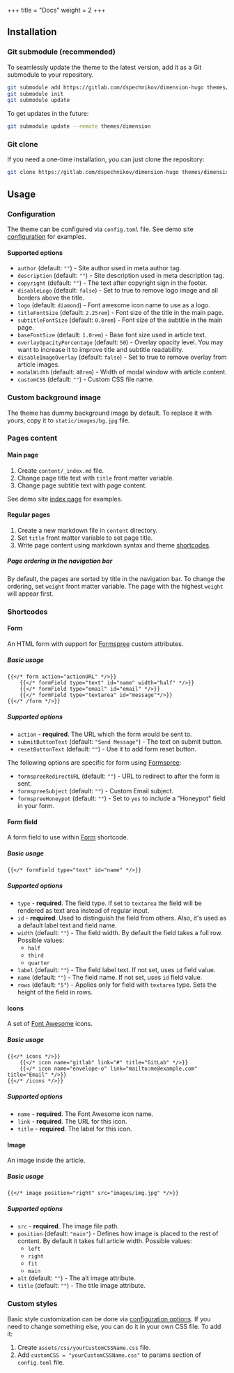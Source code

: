 +++
title = "Docs"
weight = 2
+++

## Installation

### Git submodule (recommended)

To seamlessly update the theme to the latest version, 
add it as a Git submodule to your repository.

```bash
git submodule add https://gitlab.com/dspechnikov/dimension-hugo themes/dimension
git submodule init
git submodule update
```

To get updates in the future:

```bash
git submodule update --remote themes/dimension
```

### Git clone

If you need a one-time installation, you can just clone the repository:

```bash
git clone https://gitlab.com/dspechnikov/dimension-hugo themes/dimension
```

## Usage

### Configuration

The theme can be configured via `config.toml` file. See demo site [configuration](https://gitlab.com/dspechnikov/dimension-hugo/exampleSite/config.toml) for examples.

#### Supported options

- `author` (default: `""`) - Site author used in meta author tag.
- `description` (default: `""`) - Site description used in meta description tag.
- `copyright` (default: `""`) - The text after copyright sign in the footer.
- `disableLogo` (default: `false`) - Set to true to remove logo image and all borders above the title.
- `logo` (default: `diamond`) - Font awesome icon name to use as a logo.
- `titleFontSize` (default: `2.25rem`) - Font size of the title in the main page.
- `subtitleFontSize` (default: `0.8rem`) - Font size of the subtitle in the main page.
- `baseFontSize` (default: `1.0rem`) - Base font size used in article text.
- `overlayOpacityPercentage` (default: `50`) - Overlay opacity level. You may want to increase it to improve title and subtitle readability.
- `disableImageOverlay` (default: `false`) - Set to true to remove overlay from article images.
- `modalWidth` (default: `40rem`) - Width of modal window with article content.
- `customCSS` (default: `""`) - Custom CSS file name.

### Custom background image

The theme has dummy background image by default. To replace it with yours, copy it to `static/images/bg.jpg` file.

### Pages content

#### Main page

1. Create `content/_index.md` file.
1. Change page title text with `title` front matter variable.
1. Change page subtitle text with page content.

See demo site [index page](https://gitlab.com/dspechnikov/dimension-hugo/exampleSite/content/_index.md) for examples.

#### Regular pages

1. Create a new markdown file in `content` directory.
1. Set `title` front matter variable to set page title.
1. Write page content using markdown syntax and theme [shortcodes](#shortcodes).

##### Page ordering in the navigation bar

By default, the pages are sorted by title in the navigation bar. To change the ordering, set `weight` front matter variable. The page with the highest `weight` will appear first.

### Shortcodes

#### Form

An HTML form with support for [Formspree](https://formspree.io) custom attributes. 

##### Basic usage
```
{{</* form action="actionURL" */>}}
    {{</* formField type="text" id="name" width="half" */>}}
    {{</* formField type="email" id="email" */>}}
    {{</* formField type="textarea" id="message"*/>}}
{{</* /form */>}}
```

##### Supported options
- `action` - **required**. The URL which the form would be sent to.
- `submitButtonText` (default: `"Send Message"`) - The text on submit button.
- `resetButtonText` (default: `""`) - Use it to add form reset button.

The following options are specific for form using [Formspree](https://formspree.io):
- `formspreeRedirectURL` (default: `""`) - URL to redirect to after the form is sent.
- `formspreeSubject` (default: `""`) - Custom Email subject.
- `formspreeHoneypot` (default: `""`) - Set to `yes` to include a "Honeypot" field in your form.

#### Form field

A form field to use within [Form](#form) shortcode.

##### Basic usage
`{{</* formField type="text" id="name" */>}}`

##### Supported options
- `type` - **required**. The field type. 
If set to `textarea` the field will be rendered as text area instead of regular input.
- `id` - **required**. Used to distinguish the field from others. 
Also, it's used as a default label text and field name.
- `width` (default: `""`) - The field width. By default the field takes a full row. Possible values: 
    - `half` 
    - `third`
    - `quarter`
- `label` (default: `""`) - The field label text. If not set, uses `id` field value.
- `name` (default: `""`) - The field name. If not set, uses `id` field value.
- `rows` (default: `"5"`) - Applies only for field with `textarea` type. 
Sets the height of the field in rows.

#### Icons

A set of [Font Awesome](https://fontawesome.com/) icons.

##### Basic usage
```
{{</* icons */>}}
    {{</* icon name="gitlab" link="#" title="GitLab" */>}}
    {{</* icon name="envelope-o" link="mailto:me@example.com" title="Email" */>}}
{{</* /icons */>}}
```

##### Supported options
- `name` - **required**. The Font Awesome icon name.
- `link` - **required**. The URL for this icon.
- `title` - **required**. The label for this icon.

#### Image

An image inside the article.

##### Basic usage
```
{{</* image position="right" src="images/img.jpg" */>}}
```

##### Supported options
- `src` - **required**. The image file path.
- `position` (default: `"main"`) - Defines how image is placed to the rest of content.
By default it takes full article width. Possible values:
    - `left`
    - `right`
    - `fit`
    - `main`
- `alt` (default: `""`) - The alt image attribute.
- `title` (default: `""`) - The title image attribute.

### Custom styles

Basic style customization can be done via [configuration options](#configuration). 
If you need to change something else, you can do it in your own CSS file. To add it:

1. Create `assets/css/yourCustomCSSName.css` file.
1. Add `customCSS = "yourCustomCSSName.css"` to params section of `config.toml` file.  
